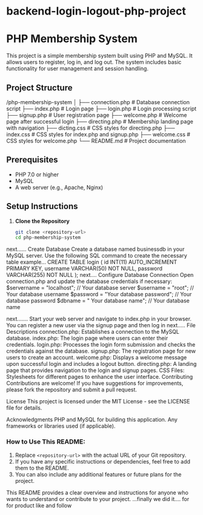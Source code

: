 # backend-login-logout-php-project

# PHP Membership System

This project is a simple membership system built using PHP and MySQL.
It allows users to register, log in, and log out. The system includes basic functionality for user management and session handling.

## Project Structure
/php-membership-system
│
├── connection.php # Database connection script
├── index.php # Login page
├── login.php # Login processing script
├── signup.php # User registration page
├── welcome.php # Welcome page after successful login
├── directing.php # Membership landing page with navigation
├── dicting.css # CSS styles for directing.php
├── index.css # CSS styles for index.php and signup.php
├── welcome.css # CSS styles for welcome.php
└── README.md # Project documentation

## Prerequisites

- PHP 7.0 or higher
- MySQL
- A web server (e.g., Apache, Nginx)

## Setup Instructions

1. **Clone the Repository**
   ```bash
   git clone <repository-url>
   cd php-membership-system
next......
   Create Database
Create a database named businessdb in your MySQL server.
Use the following SQL command to create the necessary table
example...
 CREATE TABLE login (
    id INT(11) AUTO_INCREMENT PRIMARY KEY,
    username VARCHAR(50) NOT NULL,
    password VARCHAR(255) NOT NULL
);
next....
Configure Database Connection
Open connection.php and update the database credentials if necessary:
$servername = "localhost"; // Your database server
$username = "root";         // Your database username
$password = "Your database password";             // Your database password
$dbname = " Your database name";     // Your database name

next.......
Start your web server and navigate to index.php in your browser.
You can register a new user via the signup page and then log in
next.....
File Descriptions
connection.php: Establishes a connection to the MySQL database.
index.php: The login page where users can enter their credentials.
login.php: Processes the login form submission and checks the credentials against the database.
signup.php: The registration page for new users to create an account.
welcome.php: Displays a welcome message upon successful login and includes a logout button.
directing.php: A landing page that provides navigation to the login and signup pages.
CSS Files: Stylesheets for different pages to enhance the user interface.
Contributing
Contributions are welcome! If you have suggestions for improvements, please fork the repository and submit a pull request.

License
This project is licensed under the MIT License - see the LICENSE file for details.

Acknowledgments
PHP and MySQL for building this application.
Any frameworks or libraries used (if applicable).

 ### How to Use This README:
1. Replace `<repository-url>` with the actual URL of your Git repository.
2. If you have any specific instructions or dependencies, feel free to add them to the README.
3. You can also include any additional features or future plans for the project.

This README provides a clear overview and instructions for anyone who wants to understand or contribute to your project.
...finally we did it.... for for product like and follow 
